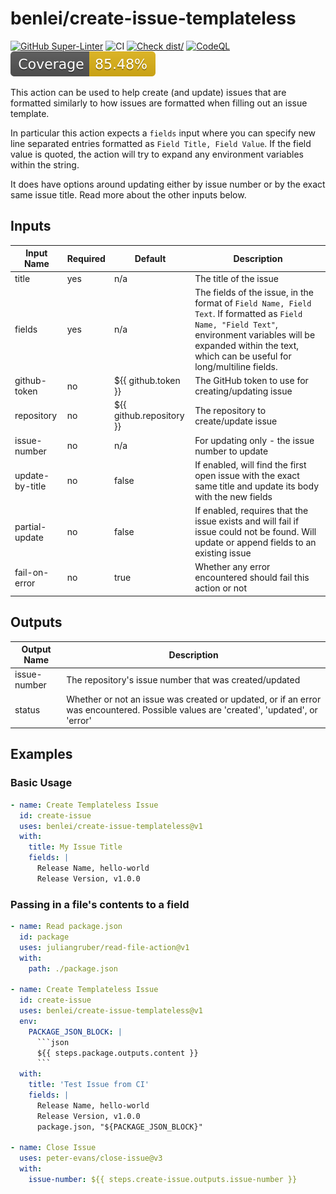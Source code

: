 # benlei/create-issue-templateless

[![GitHub Super-Linter](https://github.com/benlei/create-issue-templateless/actions/workflows/linter.yml/badge.svg)](https://github.com/super-linter/super-linter)
![CI](https://github.com/benlei/create-issue-templateless/actions/workflows/ci.yml/badge.svg)
[![Check dist/](https://github.com/benlei/create-issue-templateless/actions/workflows/check-dist.yml/badge.svg)](https://github.com/benlei/create-issue-templateless/actions/workflows/check-dist.yml)
[![CodeQL](https://github.com/benlei/create-issue-templateless/actions/workflows/codeql-analysis.yml/badge.svg)](https://github.com/benlei/create-issue-templateless/actions/workflows/codeql-analysis.yml)
[![Coverage](./badges/coverage.svg)](./badges/coverage.svg)

This action can be used to help create (and update) issues that are formatted
similarly to how issues are formatted when filling out an issue template.

In particular this action expects a `fields` input where you can specify new
line separated entries formatted as `Field Title, Field Value`. If the field
value is quoted, the action will try to expand any environment variables within
the string.

It does have options around updating either by issue number or by the exact same
issue title. Read more about the other inputs below.

## Inputs

| Input Name      | Required | Default                  | Description                                                                                                                                                                                                            |
| --------------- | -------- | ------------------------ | ---------------------------------------------------------------------------------------------------------------------------------------------------------------------------------------------------------------------- |
| title           | yes      | n/a                      | The title of the issue                                                                                                                                                                                                 |
| fields          | yes      | n/a                      | The fields of the issue, in the format of `Field Name, Field Text`. If formatted as `Field Name, "Field Text"`, environment variables will be expanded within the text, which can be useful for long/multiline fields. |
| github-token    | no       | ${{ github.token }}      | The GitHub token to use for creating/updating issue                                                                                                                                                                    |
| repository      | no       | ${{ github.repository }} | The repository to create/update issue                                                                                                                                                                                  |
| issue-number    | no       | n/a                      | For updating only - the issue number to update                                                                                                                                                                         |
| update-by-title | no       | false                    | If enabled, will find the first open issue with the exact same title and update its body with the new fields                                                                                                           |
| partial-update  | no       | false                    | If enabled, requires that the issue exists and will fail if issue could not be found. Will update or append fields to an existing issue                                                                                |
| fail-on-error   | no       | true                     | Whether any error encountered should fail this action or not                                                                                                                                                           |

## Outputs

| Output Name  | Description                                                                                                                          |
| ------------ | ------------------------------------------------------------------------------------------------------------------------------------ |
| issue-number | The repository's issue number that was created/updated                                                                               |
| status       | Whether or not an issue was created or updated, or if an error was encountered. Possible values are 'created', 'updated', or 'error' |

## Examples

### Basic Usage

```yaml
- name: Create Templateless Issue
  id: create-issue
  uses: benlei/create-issue-templateless@v1
  with:
    title: My Issue Title
    fields: |
      Release Name, hello-world
      Release Version, v1.0.0
```

### Passing in a file's contents to a field

````yaml
- name: Read package.json
  id: package
  uses: juliangruber/read-file-action@v1
  with:
    path: ./package.json

- name: Create Templateless Issue
  id: create-issue
  uses: benlei/create-issue-templateless@v1
  env:
    PACKAGE_JSON_BLOCK: |
      ```json
      ${{ steps.package.outputs.content }}
      ```
  with:
    title: 'Test Issue from CI'
    fields: |
      Release Name, hello-world
      Release Version, v1.0.0
      package.json, "${PACKAGE_JSON_BLOCK}"

- name: Close Issue
  uses: peter-evans/close-issue@v3
  with:
    issue-number: ${{ steps.create-issue.outputs.issue-number }}
````
